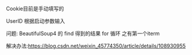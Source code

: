 Cookie目前是手动填写的

UserID 根据启动参数输入

问题: BeautifulSoup4 的 find 得到的结果 for 循环 之有第一个iterm 

解决办法:https://blog.csdn.net/weixin_45774350/article/details/108930955
